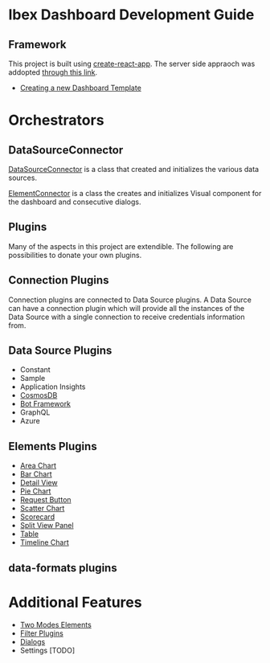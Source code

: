# Ibex Dashboard Development Guide

## Framework
This project is built using [create-react-app](https://github.com/facebookincubator/create-react-app).
The server side appraoch was addopted [through this link](https://www.fullstackreact.com/articles/using-create-react-app-with-a-server/).

* [Creating a new Dashboard Template](dashboard-creation.md)

# Orchestrators

## DataSourceConnector
[DataSourceConnector](../client/src/data-sources/DataSourceConnector.ts) is a class that created and initializes the various data sources.

[ElementConnector](../client/src/components/ElementConnector.tsx) is a class the creates and initializes Visual component for the dashboard and consecutive dialogs.

## Plugins
Many of the aspects in this project are extendible. The following are possibilities to donate your own plugins.

## Connection Plugins

Connection plugins are connected to Data Source plugins. A Data Source can have a connection plugin which will provide all the instances of the Data Source with a single connection to receive credentials information from.

## Data Source Plugins

* Constant
* Sample
* Application Insights
* [CosmosDB](./cosmos-db.md)
* [Bot Framework](./bot-framework.md)
* GraphQL
* Azure 

## Elements Plugins

* [Area Chart](area.md)
* [Bar Chart](bar.md)
* [Detail View](detail.md)
* [Pie Chart](pie.md)
* [Request Button](requestbutton.md)
* [Scatter Chart](scatter.md)
* [Scorecard](scorecard.md)
* [Split View Panel](splitpanel.md)
* [Table](table.md)
* [Timeline Chart](timeline.md)

## data-formats plugins

# Additional Features

* [Two Modes Elements](two-modes-element.md)
* [Filter Plugins](filter.md)
* [Dialogs](dialog.md)
* Settings [TODO]